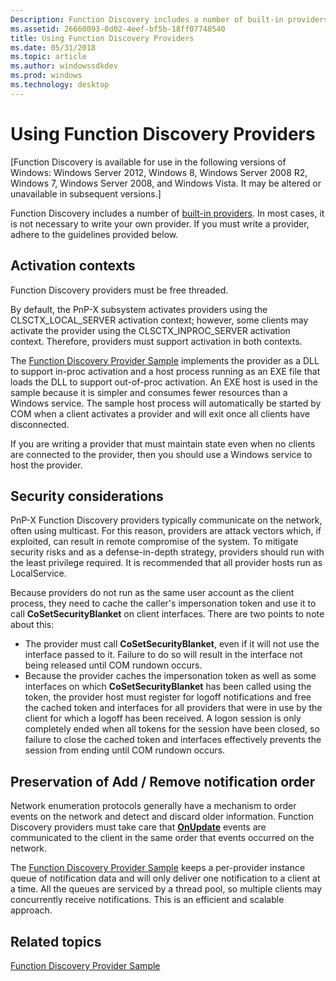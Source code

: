 ```yaml
---
Description: Function Discovery includes a number of built-in providers. In most cases, it is not necessary to write your own provider. If you must write a provider, adhere to the guidelines provided below.
ms.assetid: 26660093-0d02-4eef-bf5b-18ff07748540
title: Using Function Discovery Providers
ms.date: 05/31/2018
ms.topic: article
ms.author: windowssdkdev
ms.prod: windows
ms.technology: desktop
---
```


# Using Function Discovery Providers

\[Function Discovery is available for use in the following versions of Windows: Windows Server 2012, Windows 8, Windows Server 2008 R2, Windows 7, Windows Server 2008, and Windows Vista. It may be altered or unavailable in subsequent versions.\]

Function Discovery includes a number of [built-in providers](built-in-providers.md). In most cases, it is not necessary to write your own provider. If you must write a provider, adhere to the guidelines provided below.

## Activation contexts

Function Discovery providers must be free threaded.

By default, the PnP-X subsystem activates providers using the CLSCTX\_LOCAL\_SERVER activation context; however, some clients may activate the provider using the CLSCTX\_INPROC\_SERVER activation context. Therefore, providers must support activation in both contexts.

The [Function Discovery Provider Sample](function-discovery-provider-sample.md) implements the provider as a DLL to support in-proc activation and a host process running as an EXE file that loads the DLL to support out-of-proc activation. An EXE host is used in the sample because it is simpler and consumes fewer resources than a Windows service. The sample host process will automatically be started by COM when a client activates a provider and will exit once all clients have disconnected.

If you are writing a provider that must maintain state even when no clients are connected to the provider, then you should use a Windows service to host the provider.

## Security considerations

PnP-X Function Discovery providers typically communicate on the network, often using multicast. For this reason, providers are attack vectors which, if exploited, can result in remote compromise of the system. To mitigate security risks and as a defense-in-depth strategy, providers should run with the least privilege required. It is recommended that all provider hosts run as LocalService.

Because providers do not run as the same user account as the client process, they need to cache the caller's impersonation token and use it to call **CoSetSecurityBlanket** on client interfaces. There are two points to note about this:

-   The provider must call **CoSetSecurityBlanket**, even if it will not use the interface passed to it. Failure to do so will result in the interface not being released until COM rundown occurs.
-   Because the provider caches the impersonation token as well as some interfaces on which **CoSetSecurityBlanket** has been called using the token, the provider host must register for logoff notifications and free the cached token and interfaces for all providers that were in use by the client for which a logoff has been received. A logon session is only completely ended when all tokens for the session have been closed, so failure to close the cached token and interfaces effectively prevents the session from ending until COM rundown occurs.

## Preservation of Add / Remove notification order

Network enumeration protocols generally have a mechanism to order events on the network and detect and discard older information. Function Discovery providers must take care that [**OnUpdate**](ifunctiondiscoverynotification-onevent.md) events are communicated to the client in the same order that events occurred on the network.

The [Function Discovery Provider Sample](function-discovery-provider-sample.md) keeps a per-provider instance queue of notification data and will only deliver one notification to a client at a time. All the queues are serviced by a thread pool, so multiple clients may concurrently receive notifications. This is an efficient and scalable approach.

## Related topics

<dl> <dt>

[Function Discovery Provider Sample](function-discovery-provider-sample.md)
</dt> </dl>

 

 



